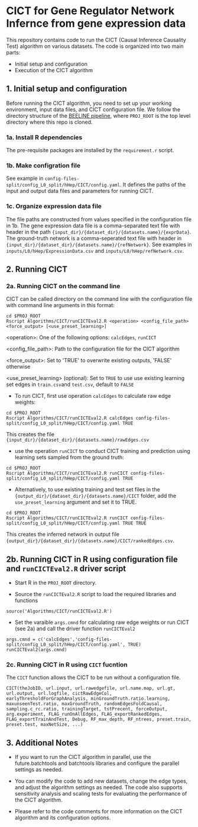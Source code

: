 
# CICT for Gene Regulator Network Infernce from gene expression data

This repository contains code to run the CICT (Causal Inference Causality Test) algorithm on various datasets. The code is organized into two main parts:

* Initial setup and configuration
* Execution of the CICT algorithm

## 1. Initial setup and configuration

Before running the CICT algorithm, you need to set up your working environment, input data files, and CICT configuration file.  We follow the directory structure of the [BEELINE pipeline](https://github.com/Murali-group/Beeline), where `PROJ_ROOT` is the top level directory where this repo is cloned.

### 1a. Install R dependencies

The pre-requisite packages are installed by the `requirement.r` script. 

### 1b. Make configration file

See example in `config-files-split/config_L0_split/hHep/CICT/config.yaml`.  It defines the paths of the input and output data files and parameters for running CICT.

### 1c. Organize expression data file

The file paths are constructed from values specified in the configuration file in 1b. The gene expression data file is a comma-separated text file with header in the path  `{input_dir}/{dataset_dir}/{datasets.name}/{exprData}`. The ground-truth network is a comma-seperated text file with header in `{input_dir}/{dataset_dir}/{datasets.name}/{refNetwork}`.  See examples in `inputs/L0/hHep/ExpressionData.csv` and `inputs/L0/hHep/refNetwork.csv`.


## 2. Running CICT

### 2a. Running CICT on the command line

CICT can be called directory on the command line with the configuration file with command line arguments in this format:
```
cd $PROJ_ROOT
Rscript Algorithms/CICT/runCICTEval2.R <operation> <config_file_path> <force_output> [<use_preset_learning>]
```

\<operation\>: One of the following options: `calcEdges`, `runCICT`
  
<config_file_path>: Path to the configuration file for the CICT algorithm
  
<force_output>: Set to 'TRUE' to overwrite existing outputs, 'FALSE' otherwise
  
<use_preset_learning> (optional): Set to `TRUE` to use use existing learning set edges in `train.csv`and `test.csv`, default to `FALSE`


* To run CICT, first use operation `calcEdges` to calculate raw edge weights:
```
cd $PROJ_ROOT
Rscript Algorithms/CICT/runCICTEval2.R calcEdges config-files-split/config_L0_split/hHep/CICT/config.yaml TRUE
```
This creates the file `{input_dir}/{dataset_dir}/{datasets.name}/rawEdges.csv`

* use the operation `runCICT` to conduct CICT training and prediction using learning sets sampled from the ground truth:
```
cd $PROJ_ROOT
Rscript Algorithms/CICT/runCICTEval2.R runCICT config-files-split/config_L0_split/hHep/CICT/config.yaml TRUE
```
* Alternatively, to use existing training and test set files in the `{output_dir}/{dataset_dir}/{datasets.name}/CICT` folder, add the `use_preset_learning` argument and set it to TRUE.
```
cd $PROJ_ROOT
Rscript Algorithms/CICT/runCICTEval2.R runCICT config-files-split/config_L0_split/hHep/CICT/config.yaml TRUE TRUE
```
This creates the inferred network in output file `{output_dir}/{dataset_dir}/{datasets.name}/CICT/rankedEdges.csv`.

## 2b. Running CICT in R using configuration file and `runCICTEval2.R` driver script

* Start R in the `PROJ_ROOT` directory.

* Source the `runCICTEval2.R` script to load the required libraries and functions
```
source('Algorithms/CICT/runCICTEval2.R')
```

* Set the varaible `args.cmnd` for calculating raw edge weights or run CICT (see 2a) and call the driver function `runCICTEval2`
```
args.cmnd = c('calcEdges','config-files-split/config_L0_split/hHep/CICT/config.yaml', TRUE) 
runCICTEval2(args.cmnd)
```


### 2c. Running CICT in R using `CICT` fucntion
The `CICT` function allows the CICT to be run without a configuration file.
```
CICT(theJobID, url.input, url.rawedgefile, url.name.map, url.gt, url.output, url.logfile, cictRawEdgeCol, earlyThresholdForGraphAnalysis, minGroundTruth.ratio.learning, maxunseenTest.ratio, maxGroundTruth, randomEdgesFoldCausal, sampling.c_rc.ratio, trainingTarget, tstPrecent, forceOutput, arg.experiment, FLAG_runOnAllEdges, FLAG_exportRankedEdges, FLAG_exportTrainAndTest, Debug, RF_max_depth, RF_ntrees, preset.train, preset.test, maxNetSize, ...)
```

## 3. Additional Notes

* If you want to run the CICT algorithm in parallel, use the future.batchtools and batchtools libraries and configure the parallel settings as needed.

* You can modify the code to add new datasets, change the edge types, and adjust the algorithm settings as needed.  The code also supports sensitivity analysis and scaling tests for evaluating the performance of the CICT algorithm.

* Please refer to the code comments for more information on the CICT algorithm and its configuration options.
